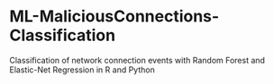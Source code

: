 # ML-MaliciousConnections-Classification
Classification of network connection events with Random Forest and Elastic-Net Regression in R and Python 

